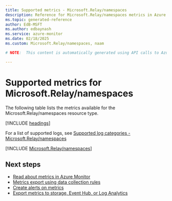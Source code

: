 ```yaml
---
title: Supported metrics - Microsoft.Relay/namespaces
description: Reference for Microsoft.Relay/namespaces metrics in Azure Monitor.
ms.topic: generated-reference
author: EdB-MSFT
ms.author: edbaynash
ms.service: azure-monitor
ms.date: 02/18/2025
ms.custom: Microsoft.Relay/namespaces, naam

# NOTE:  This content is automatically generated using API calls to Azure. Any edits made on these files will be overwritten in the next run of the script. 

---
```


  
# Supported metrics for Microsoft.Relay/namespaces
  
The following table lists the metrics available for the Microsoft.Relay/namespaces resource type.  
  
  
[!INCLUDE [headings](~/reusable-content/ce-skilling/azure/includes/azure-monitor/reference/metrics/metrics-headings.md)]  
  
  
  
For a list of supported logs, see [Supported log categories - Microsoft.Relay/namespaces](../supported-logs/microsoft-relay-namespaces-logs.md)  
  
 

[!INCLUDE [Microsoft.Relay/namespaces](~/reusable-content/ce-skilling/azure/includes/azure-monitor/reference/metrics/microsoft-relay-namespaces-metrics-include.md)]  



## Next steps

- [Read about metrics in Azure Monitor](/azure/azure-monitor/data-platform)
- [Metrics export using data collection rules](/azure/azure-monitor/essentials/data-collection-metrics)
- [Create alerts on metrics](/azure/azure-monitor/alerts/alerts-overview)
- [Export metrics to storage, Event Hub, or Log Analytics](/azure/azure-monitor/essentials/platform-logs-overview)
